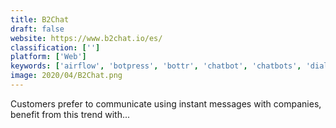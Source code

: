 ```yaml
---
title: B2Chat
draft: false 
website: https://www.b2chat.io/es/
classification: ['']
platform: ['Web']
keywords: ['airflow', 'botpress', 'bottr', 'chatbot', 'chatbots', 'dialogflow', 'hubot', 'intercom', 'knowledge_bot', 'landbot', 'livechat', 'liveperson', 'meya.ai', 'portal.chat', 'recast.ai', 'sendbird', 'tars', 'telegram_bot_api', 'wit.ai', 'zendesk_chat']
image: 2020/04/B2Chat.png
---
```

Customers prefer to communicate using instant messages with companies, benefit from this trend with...